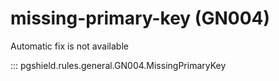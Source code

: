 # missing-primary-key (GN004)

Automatic fix is not available

::: pgshield.rules.general.GN004.MissingPrimaryKey

